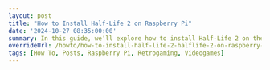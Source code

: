 ```yaml
---
layout: post
title: "How to Install Half-Life 2 on Raspberry Pi"
date: '2024-10-27 08:35:00:00'
summary: In this guide, we’ll explore how to install Half-Life 2 on the Raspberry Pi, with step-by-step instructions to build your own mini Half-Life machine!
overrideUrl: /howto/how-to-install-half-life-2-halflife-2-on-raspberry-pi/
tags: [How To, Posts, Raspberry Pi, Retrogaming, Videogames]
---
```


